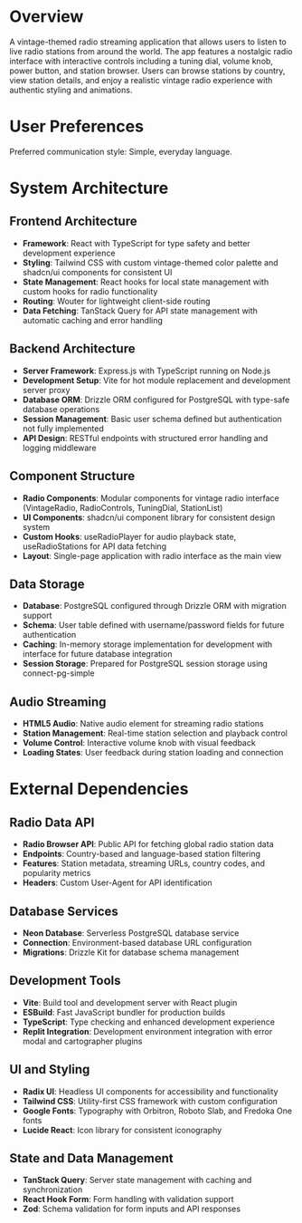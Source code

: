 # Overview

A vintage-themed radio streaming application that allows users to listen to live radio stations from around the world. The app features a nostalgic radio interface with interactive controls including a tuning dial, volume knob, power button, and station browser. Users can browse stations by country, view station details, and enjoy a realistic vintage radio experience with authentic styling and animations.

# User Preferences

Preferred communication style: Simple, everyday language.

# System Architecture

## Frontend Architecture
- **Framework**: React with TypeScript for type safety and better development experience
- **Styling**: Tailwind CSS with custom vintage-themed color palette and shadcn/ui components for consistent UI
- **State Management**: React hooks for local state management with custom hooks for radio functionality
- **Routing**: Wouter for lightweight client-side routing
- **Data Fetching**: TanStack Query for API state management with automatic caching and error handling

## Backend Architecture
- **Server Framework**: Express.js with TypeScript running on Node.js
- **Development Setup**: Vite for hot module replacement and development server proxy
- **Database ORM**: Drizzle ORM configured for PostgreSQL with type-safe database operations
- **Session Management**: Basic user schema defined but authentication not fully implemented
- **API Design**: RESTful endpoints with structured error handling and logging middleware

## Component Structure
- **Radio Components**: Modular components for vintage radio interface (VintageRadio, RadioControls, TuningDial, StationList)
- **UI Components**: shadcn/ui component library for consistent design system
- **Custom Hooks**: useRadioPlayer for audio playback state, useRadioStations for API data fetching
- **Layout**: Single-page application with radio interface as the main view

## Data Storage
- **Database**: PostgreSQL configured through Drizzle ORM with migration support
- **Schema**: User table defined with username/password fields for future authentication
- **Caching**: In-memory storage implementation for development with interface for future database integration
- **Session Storage**: Prepared for PostgreSQL session storage using connect-pg-simple

## Audio Streaming
- **HTML5 Audio**: Native audio element for streaming radio stations
- **Station Management**: Real-time station selection and playback control
- **Volume Control**: Interactive volume knob with visual feedback
- **Loading States**: User feedback during station loading and connection

# External Dependencies

## Radio Data API
- **Radio Browser API**: Public API for fetching global radio station data
- **Endpoints**: Country-based and language-based station filtering
- **Features**: Station metadata, streaming URLs, country codes, and popularity metrics
- **Headers**: Custom User-Agent for API identification

## Database Services
- **Neon Database**: Serverless PostgreSQL database service
- **Connection**: Environment-based database URL configuration
- **Migrations**: Drizzle Kit for database schema management

## Development Tools
- **Vite**: Build tool and development server with React plugin
- **ESBuild**: Fast JavaScript bundler for production builds
- **TypeScript**: Type checking and enhanced development experience
- **Replit Integration**: Development environment integration with error modal and cartographer plugins

## UI and Styling
- **Radix UI**: Headless UI components for accessibility and functionality
- **Tailwind CSS**: Utility-first CSS framework with custom configuration
- **Google Fonts**: Typography with Orbitron, Roboto Slab, and Fredoka One fonts
- **Lucide React**: Icon library for consistent iconography

## State and Data Management
- **TanStack Query**: Server state management with caching and synchronization
- **React Hook Form**: Form handling with validation support
- **Zod**: Schema validation for form inputs and API responses